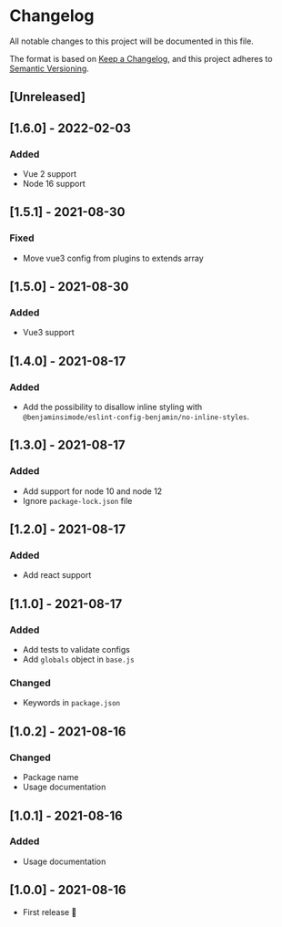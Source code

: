 # Changelog

All notable changes to this project will be documented in this file.

The format is based on [Keep a Changelog](https://keepachangelog.com/en/1.0.0/), and this project adheres
to [Semantic Versioning](https://semver.org/spec/v2.0.0.html).

## [Unreleased]

## [1.6.0] - 2022-02-03

### Added

- Vue 2 support
- Node 16 support

## [1.5.1] - 2021-08-30

### Fixed

- Move vue3 config from plugins to extends array

## [1.5.0] - 2021-08-30

### Added

- Vue3 support

## [1.4.0] - 2021-08-17

### Added

- Add the possibility to disallow inline styling with `@benjaminsimode/eslint-config-benjamin/no-inline-styles`.

## [1.3.0] - 2021-08-17

### Added

- Add support for node 10 and node 12
- Ignore `package-lock.json` file

## [1.2.0] - 2021-08-17

### Added

- Add react support

## [1.1.0] - 2021-08-17

### Added

- Add tests to validate configs
- Add `globals` object in `base.js`

### Changed

- Keywords in `package.json`

## [1.0.2] - 2021-08-16

### Changed

- Package name
- Usage documentation

## [1.0.1] - 2021-08-16

### Added

- Usage documentation

## [1.0.0] - 2021-08-16

- First release 🚀
